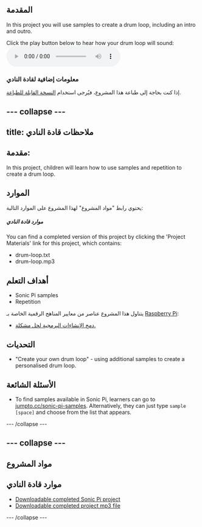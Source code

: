 ## المقدمة

In this project you will use samples to create a drum loop, including an intro and outro.

<div id="audio-preview" class="pdf-hidden">
  Click the play button below to hear how your drum loop will sound: <audio controls preload> <source src="resources/drum-loop.mp3" type="audio/mpeg"> Your browser does not support the <code>audio</code> element. </audio>
</div>

### معلومات إضافية لقادة النادي

إذا كنت بحاجة إلى طباعة هذا المشروع، فيُرجى استخدام [النسخة القابلة للطباعة](https://projects.raspberrypi.org/en/projects/drum-loop/print).

## \--- collapse \---

## title: ملاحظات قادة النادي

## مقدمة:

In this project, children will learn how to use samples and repetition to create a drum loop.

## الموارد

يحتوي رابط "مواد المشروع" لهذا المشروع على الموارد التالية:

##### موارد قادة النادي

You can find a completed version of this project by clicking the 'Project Materials' link for this project, which contains:

* drum-loop.txt
* drum-loop.mp3

## أهداف التعلم

* Sonic Pi samples
* Repetition

يتناول هذا المشروع عناصر من معايير المناهج الرقمية الخاصة بـ [Raspberry Pi](http://rpf.io/curriculum):

* [دمج الإنشاءات البرمجية لحل مشكلة.](https://www.raspberrypi.org/curriculum/programming/builder)

## التحديات

* "Create your own drum loop" - using additional samples to create a personalised drum loop.

## الأسئلة الشائعة

* To find samples available in Sonic Pi, learners can go to [jumpto.cc/sonic-pi-samples](http://jumpto.cc/sonic-pi-samples). Alternatively, they can just type `sample [space]` and choose from the list that appears.

\--- /collapse \---

## \--- collapse \---

## مواد المشروع

## موارد قادة النادي

* [Downloadable completed Sonic Pi project](resources/drum-loop.txt)
* [Downloadable completed project mp3 file](resources/drum-loop.mp3)

\--- /collapse \---